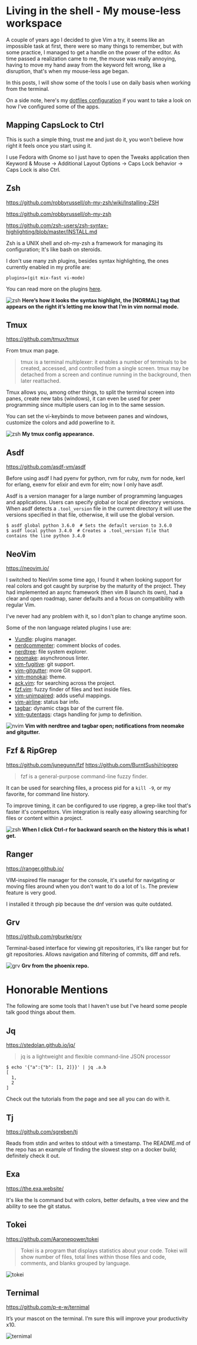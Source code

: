# Living in the shell - My mouse-less  workspace

A couple of years ago I decided to give Vim a try, it seems like an impossible
task at first, there were so many things to remember, but with some practice,
I managed to get a handle on the power of the editor. As time passed a
realization came to me, the mouse was really annoying, having to move my hand
away from the keyword felt wrong, like a disruption, that's when my mouse-less
age began.

In this posts, I will show some of the tools I use on daily basis when working
from the terminal.

On a side note, here's my [dotfiles configuration](https://github.com/alejandrodnm/dotfiles)
if you want to take a look on how I've configured some of the apps.

## Mapping CapsLock to Ctrl

This is such a simple thing, trust me and just do it, you won't believe how
right it feels once you start using it.

I use Fedora with Gnome so I just have to open the Tweaks application then
Keyword & Mouse -> Additional Layout Options -> Caps Lock behavior -> Caps Lock
is also Ctrl.


## Zsh

https://github.com/robbyrussell/oh-my-zsh/wiki/Installing-ZSH

https://github.com/robbyrussell/oh-my-zsh

https://github.com/zsh-users/zsh-syntax-highlighting/blob/master/INSTALL.md

Zsh is a UNIX shell and oh-my-zsh a framework for managing its configuration;
It's like bash on steroids.

I don't use many zsh plugins, besides syntax highlighting, the ones
currently enabled in my profile are:

```
plugins=(git mix-fast vi-mode)
```

You can read more on the plugins [here](https://github.com/robbyrussell/oh-my-zsh/wiki/Plugins).

![zsh](zsh.png)
**Here’s how it looks the syntax highlight, the [NORMAL] tag that appears on
the right it’s letting me know that I’m in vim normal mode.**

## Tmux

https://github.com/tmux/tmux

From tmux man page.

> tmux is a terminal multiplexer: it enables a number of terminals to be
> created, accessed, and controlled from a single screen. tmux may be detached
> from a screen and continue running in the background, then later reattached.

Tmux allows you, among other things, to split the terminal screen into panes,
create new tabs (windows), it can even be used for peer programming since
multiple users can log in to the same session.

You can set the vi-keybinds to move between panes and windows, customize the
colors and add powerline to it.

![zsh](tmux.png)
**My tmux config appearance.**

## Asdf

https://github.com/asdf-vm/asdf

Before using asdf I had pyenv for python, rvm for ruby, nvm for node, kerl for
erlang, exenv for elixir and evm for elm; now I only have asdf.

Asdf is a version manager for a large number of programming languages and
applications. Users can specify global or local per directory versions. When
asdf detects a `.tool_version` file in the current directory it will use the
versions specified in that file, otherwise, it will use the global version.

```
$ asdf global python 3.6.0  # Sets the default version to 3.6.0
$ asdf local python 3.4.0  # Creates a .tool_version file that contains the line python 3.4.0
```

## NeoVim

https://neovim.io/

I switched to NeoVim some time ago, I found it when looking support for real
colors and got caught by surprise by the maturity of the project. They had
implemented an async framework (then vim 8 launch its own), had a clear and
open roadmap, saner defaults and a focus on compatibility with regular Vim.

I've never had any problem with it, so I don't plan to change anytime soon.

Some of the non language related plugins I use are:

- [Vundle](https://github.com/VundleVim/Vundle.vim): plugins manager.
- [nerdcommenter](https://github.com/scrooloose/nerdcommenter): comment blocks of codes.
- [nerdtree](https://github.com/scrooloose/nerdtree): file system explorer.
- [neomake](https://github.com/neomake/neomake): asynchronous linter.
- [vim-fugitive](https://github.com/tpope/vim-fugitive): git support.
- [vim-gitgutter](https://github.com/airblade/vim-gitgutter): more Git support.
- [vim-monokai](https://github.com/crusoexia/vim-monokai): theme.
- [ack.vim](https://github.com/mileszs/ack.vim): for searching across the project.
- [fzf.vim](https://github.com/junegunn/fzf.vim): fuzzy finder of files and text inside files.
- [vim-unimpaired](https://github.com/tpope/vim-unimpaired): adds useful mappings.
- [vim-airline](https://github.com/bling/vim-airline): status bar info.
- [tagbar](https://github.com/majutsushi/tagbar): dynamic ctags bar of the current file.
- [vim-gutentags](https://github.com/ludovicchabant/vim-gutentags): ctags handling for jump to definition.

![nvim](nvim.png)
**Vim with nerdtree and tagbar open; notifications from neomake and gitgutter.**

## Fzf & RipGrep

https://github.com/junegunn/fzf
https://github.com/BurntSushi/ripgrep

> fzf is a general-purpose command-line fuzzy finder.

It can be used for searching files, a process pid for a `kill -9`, or my
favorite, for command line history.

To improve timing, it can be configured to use ripgrep, a grep-like tool that's
faster it's competitors. Vim integration is really easy allowing searching for
files or content within a project.

![zsh](fzf_history.png)
**When I click Ctrl-r for backward search on the history this is what I get.**

## Ranger

https://ranger.github.io/

VIM-inspired file manager for the console, it's useful for navigating or moving
files around when you don't want to do a lot of `ls`. The preview feature is
very good.

I installed it through pip because the dnf version was quite outdated.

## Grv

https://github.com/rgburke/grv

Terminal-based interface for viewing git repositories, it's like ranger but
for git repositories. Allows navigation and filtering of commits, diff and refs.

![grv](grv.png)
**Grv from the phoenix repo.**

# Honorable Mentions

The following are some tools that I haven't use but I've heard some people talk good
things about them.

## Jq

https://stedolan.github.io/jq/

> jq is a lightweight and flexible command-line JSON processor

```
$ echo '{"a":{"b": [1, 2]}}' | jq .a.b
[
  1,
  2
]
```

Check out the tutorials from the page and see all you can do with it.

## Tj

https://github.com/sgreben/tj

Reads from stdin and writes to stdout with a timestamp. The README.md of the
repo has an example of finding the slowest step on a docker build; definitely
check it out.

## Exa

https://the.exa.website/

It's like the ls command but with colors, better defaults, a tree view and
the ability to see the git status.

## Tokei

https://github.com/Aaronepower/tokei

> Tokei is a program that displays statistics about your code. Tokei will show
> number of files, total lines within those files and code, comments, and
> blanks grouped by language.

![tokei](tokei.png)

## Ternimal

https://github.com/p-e-w/ternimal

It’s your mascot on the terminal. I’m sure this will improve your productivity
x10.

![ternimal](ternimal.gif)
